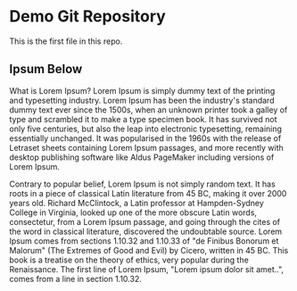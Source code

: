 # Demo Git Repository

This is the first file in this repo.

## Ipsum Below

What is Lorem Ipsum?
Lorem Ipsum is simply dummy text of the printing and typesetting industry. 
Lorem Ipsum has been the industry's standard dummy text ever since the 1500s, 
when an unknown printer took a galley of type and scrambled it to make a type 
specimen book. It has survived not only five centuries, but also the leap into
 electronic typesetting, remaining essentially unchanged. It was popularised in
 the 1960s with the release of Letraset sheets containing Lorem Ipsum passages, 
and more recently with desktop publishing software like Aldus PageMaker including 
versions of Lorem Ipsum.


Contrary to popular belief, Lorem Ipsum is not simply random text. It has roots 
in a piece of classical Latin literature from 45 BC, making it over 2000 years old.
 Richard McClintock, a Latin professor at Hampden-Sydney College in Virginia, looked 
up one of the more obscure Latin words, consectetur, from a Lorem Ipsum passage, and 
going through the cites of the word in classical literature, discovered the undoubtable
 source. Lorem Ipsum comes from sections 1.10.32 and 1.10.33 of "de Finibus Bonorum 
et Malorum" (The Extremes of Good and Evil) by Cicero, written in 45 BC. This book is a
 treatise on the theory of ethics, very popular during the Renaissance. The first line
 of Lorem Ipsum, "Lorem ipsum dolor sit amet..", comes from a line in section 1.10.32.